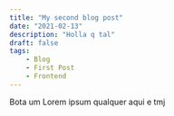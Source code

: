 ```yaml
---
title: "My second blog post"
date: "2021-02-13"
description: "Holla q tal"
draft: false
tags:
    - Blog
    - First Post
    - Frontend
---
```


Bota um Lorem ipsum qualquer aqui e tmj
